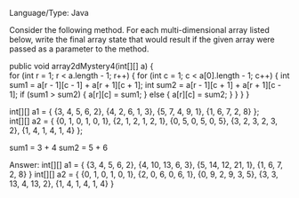 Language/Type: Java       

Consider the following method. For each multi-dimensional array listed below, write the final array state that would result if the given array were passed as a parameter to the method.      
   
public void array2dMystery4(int[][] a) {    
    for (int r = 1; r < a.length - 1; r++) {
        for (int c = 1; c < a[0].length - 1; c++) {
            int sum1 = a[r - 1][c - 1] + a[r + 1][c + 1];
            int sum2 = a[r - 1][c + 1] + a[r + 1][c - 1];
            if (sum1 > sum2) {
                a[r][c] = sum1;
            } else {
                a[r][c] = sum2;
            }
        }
    }
}


int[][] a1 = {
    {3, 4, 5, 6, 2},
    {4, 2, 6, 1, 3},
    {5, 7, 4, 9, 1},
    {1, 6, 7, 2, 8}
};	
int[][] a2 = {
    {0, 1, 0, 1, 0, 1},
    {2, 1, 2, 1, 2, 1},
    {0, 5, 0, 5, 0, 5},
    {3, 2, 3, 2, 3, 2},
    {1, 4, 1, 4, 1, 4}
};

sum1 = 3 + 4
sum2 = 5 + 6

Answer:
int[][] a1 = {
    {3, 4, 5, 6, 2}, 
    {4, 10, 13, 6, 3},
    {5, 14, 12, 21, 1},
    {1, 6, 7, 2, 8}
}
int[][] a2 = {
    {0, 1, 0, 1, 0, 1},
    {2, 0, 6, 0, 6, 1},
    {0, 9, 2, 9, 3, 5},
    {3, 3, 13, 4, 13, 2},
    {1, 4, 1, 4, 1, 4}
}
